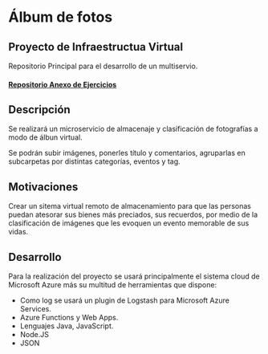 # Álbum de fotos #

## Proyecto de Infraestructua Virtual ##

Repositorio Principal para el desarrollo de un multiservio.

#### [Repositorio Anexo de Ejercicios](https://github.com/Gadri8/EjerciciosIV) ####


## Descripción ##

Se realizará un microservicio de almacenaje y clasificación de fotografías a modo de álbun virtual.

Se podrán subir imágenes, ponerles título y comentarios, agruparlas en subcarpetas por distintas categorías, eventos y tag.


## Motivaciones ##

Crear un sitema virtual remoto de almacenamiento para que las personas puedan atesorar sus bienes más preciados, sus recuerdos, por medio de la clasificación de imágenes que les evoquen un evento memorable de sus vidas.


## Desarrollo ##

Para la realización del proyecto se usará principalmente el sistema cloud de Microsoft Azure más su multitud de herramientas que dispone:

- Como log se usará un plugin de Logstash para Microsoft Azure Services.
- Azure Functions y Web Apps.
- Lenguajes Java, JavaScript.
- Node.JS
- JSON
